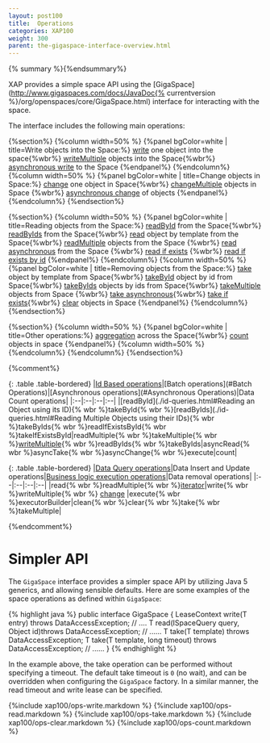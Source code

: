 ```yaml
---
layout: post100
title:  Operations
categories: XAP100
weight: 300
parent: the-gigaspace-interface-overview.html
---
```



{% summary %}{%endsummary%}


XAP provides a simple space API using the [GigaSpace](http://www.gigaspaces.com/docs/JavaDoc{% currentversion %}/org/openspaces/core/GigaSpace.html) interface for interacting with the space.


The interface includes the following main operations:

{%section%}
{%column width=50% %}
{%panel bgColor=white | title=Write objects into the Space:%}
[write](#write) one object into the space{%wbr%}
[writeMultiple](#writeMultiple) objects into the Space{%wbr%}
[asynchronous write](#asynchronousWrite) to the Space
{%endpanel%}
{%endcolumn%}
{%column width=50% %}
{%panel bgColor=white | title=Change objects in Space:%}
[change](./change-api.html) one object in Space{%wbr%}
[changeMultiple](./change-api.html) objects in Space {%wbr%}
[asynchronous change](./change-api.html) of objects
{%endpanel%}
{%endcolumn%}
{%endsection%}


{%section%}
{%column width=50% %}
{%panel bgColor=white |  title=Reading objects from the Space:%}
[readById](#read) from the Space{%wbr%}
[readByIds](#readMultiple) from the Space{%wbr%}
[read](#read) object by template from the Space{%wbr%}
[readMultiple](#readMultiple) objects from the Space {%wbr%}
[read asynchronous](#asynchronousRead) from the Space {%wbr%}
[read if exists](#readIfExists) {%wbr%}
[read if exists by id](#readIfExists)
{%endpanel%}
{%endcolumn%}
{%column width=50% %}
{%panel bgColor=white |  title=Removing objects from the Space:%}
[take](#take) object by template from Space{%wbr%}
[takeById](#take) object by id from Space{%wbr%}
[takeByIds](#takeMultiple) objects by ids from Space{%wbr%}
[takeMultiple](#takeMultiple) objects from Space {%wbr%}
[take asynchronous](#asynchronousTake){%wbr%}
[take if exists](#takeIfExists){%wbr%}
[clear](#clear) objects in Space
{%endpanel%}
{%endcolumn%}
{%endsection%}

{%section%}
{%column width=50% %}
{%panel bgColor=white |  title=Other operations:%}
[aggregation](./aggregators.html)  across the Space{%wbr%}
[count](#count) objects in space
{%endpanel%}
{%column width=50% %}
{%endcolumn%}
{%endcolumn%}
{%endsection%}

{%comment%}

{: .table .table-bordered}
|[Id Based operations](./id-queries.html)|[Batch operations](#Batch Operations)|[Asynchronous operations](#Asynchronous Operations)|Data Count operations|
|:--|:--|:--|:--|
|[readById](./id-queries.html#Reading an Object using its ID){% wbr %}takeById{% wbr %}[readByIds](./id-queries.html#Reading Multiple Objects using their IDs){% wbr %}takeByIds{% wbr %}readIfExistsById{% wbr %}takeIfExistsById|readMultiple{% wbr %}takeMultiple{% wbr %}[writeMultiple](#writeMultiple){% wbr %}readByIds{% wbr %}takeByIds|asyncRead{% wbr %}asyncTake{% wbr %}asyncChange{% wbr %}execute|count|

{: .table .table-bordered}
|[Data Query operations](./query-sql.html)|Data Insert and Update operations|[Business logic execution operations](./task-execution-over-the-space.html)|Data removal operations|
|:--|:--|:--|:--|
|read{% wbr %}readMultiple{% wbr %}[iterator](./query-paging-support.html)|write{% wbr %}writeMultiple{% wbr %}   [change](./change-api.html) |execute{% wbr %}executorBuilder|clean{% wbr %}clear{% wbr %}take{% wbr %}takeMultiple|

{%endcomment%}

# Simpler API

The `GigaSpace` interface provides a simpler space API by utilizing Java 5 generics, and allowing sensible defaults. Here are some examples of the space operations as defined within `GigaSpace`:

{% highlight java %}
public interface GigaSpace {
    <T> LeaseContext<T> write(T entry) throws DataAccessException;
    // ....
    <T> T read(ISpaceQuery<T> query, Object id)throws DataAccessException;
    // ......
    <T> T take(T template) throws DataAccessException;
    <T> T take(T template, long timeout) throws DataAccessException;
    // ......
}
{% endhighlight %}

In the example above, the take operation can be performed without specifying a timeout. The default take timeout is `0` (no wait), and can be overridden when configuring the `GigaSpace` factory. In a similar manner, the read timeout and write lease can be specified.




{%include xap100/ops-write.markdown %}
{%include xap100/ops-read.markdown %}
{%include xap100/ops-take.markdown %}
{%include xap100/ops-clear.markdown %}
{%include xap100/ops-count.markdown %}






